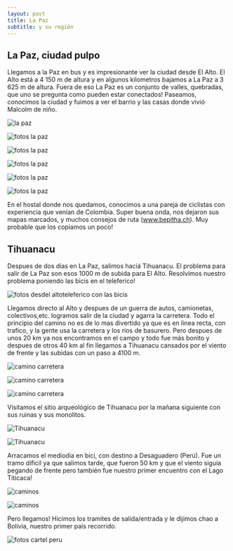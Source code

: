 ```yaml
---
layout: post
title: La Paz
subtitle: y su región
---
```


## La Paz, ciudad pulpo

Llegamos a la Paz en bus y es impresionante ver la ciudad desde El Alto. El Alto está a 4 150 m de altura y en algunos kilometros bajamos a La Paz a 3 625 m de altura. Fuera de eso La Paz es un conjunto de valles, quebradas, que uno se pregunta como pueden estar conectados!
Paseamos, conocimos la ciudad y fuimos a ver el barrio y las casas donde vivió Malcolm de niño.

![la paz](https://lh3.googleusercontent.com/4GBZNXGsaB2hGkzxHUD-93DOHejqI2QZhZWi4sfjWiTt02QyU3bWi8ZZzJmWTAMKzYPfiq6CsWFKlR7_pO4u-LIl94_gbN8xQoZzlgcAUOooitqSvVYQej0D7lKU1dFf8yj7zmR8ob9F2D_vw_RKdFb8SDFbhP0xABqHl5hjH5amGZeDqA4obhDiQDZksCe_dNpCs6EbgjkvE7H8Jk-iVJE0OkUcJmRfes9c3H2llouVDZjj5xDrf-6QSf7mJYykYWKQWq_f0sCzsO9Hf-XiCB-sSEOCWo--Bcs9udsAolv_cfuH4DNKNi87RhmpY5xxqyDI5F16-_mofdewgjAl0vmtTwqHDAoOhuSCDI-r8gB2Kz3Le0AIVpHCmQpBRua-rfHcyIZJAfP0x9UsgQs6SQYbekIjkwV4a_d196jvw_PWIJy2DrG2cA1rJTrVnFvAtbVq-KiZK7gZxl4gMG8syC_LNmtiXMyTihYFnvlmbQ7tZ1cYpF87uKjKLweobIAaXHIXqmwFhVXWaOnWm6BOUqaunqH2RHk4JBwiCXjr2KnRhJlLWIIv-parfWtBWYeZWwRJQTz7qT87q0XTgcbwcFvic6epIDyy74bw72W0XExFHoJySabr7mJCiK6rMGfOeQELRnTFz83Oajq5iyzfzeswcIQDIJoLBa7r=w1215-h684-no)

![fotos la paz](https://lh3.googleusercontent.com/9hcKqCerAM5JpJwNYN3MsEYuB6p0Fe0gXsMtPS9HIEKx-IQCKofCL8BrUcr1NpMdCHMu6w05TSjI9xf1xPn_qIxxKOdOurjLBos2PuLAb5sqJcj72TLkZl5TMMH_vdyE69EkM90N4A9CrCb2QkkvG4B9OxlxFg7b9B6Gaj5TR2q2N8PnDCOVBfGeoQyIOS0RKGH3KBmKlNsRGzbzftGGzNuEuFHKF-8JHQQWMkWOIo4VRownksVF7WTE7rtp2jf73D85Gv9b8oNAFjPNC5M2J_zCzzHyG5fwZwcJrHiwPwg3YE6cvEls3oDxVZu0rB-MxsaJmrbg3kapqiXRoRfEBjeNle285Z-Li5pmvLR8EXgpG-Duq3LjJ69QZ83NgbMs1SAKLzf32P6b8Ivsm-tT75pbp0-OgOzSrJ0F6-mJyzL9BQDPT-CuT7ziCjLTxirep2RxnwMLOm4IkCpECNmHtzOIcgf6b_UtMAsU4CRFoKFTKQB433IMyBm_6t8wwhVj3-W3nV6SpJ-55kO_PKJKy4sDaNi7Ja6iGOce2qy49Q-bBcyx0jmCf0jRaEr-MCSJf3iSpDIznMhfkfUVu203j1munH8W0LfPwNO4kZvG_8gH0pDZbJCaY_-3A4AHB0QZS7AdWl44P9dXUjLyj3BvTwp8RbsVvMPbkjtY=w1215-h684-no)

![fotos la paz](https://lh3.googleusercontent.com/7KaWbmcm9wDLEhl4FIYNSrjzsrh2_EAM_RVv6I-btx67d1L90Hl5vmOGMz3G_jMfdTaD9ZLJJZpvPZcBjk30zAn9u2SuNc9RPMED6D3ma-bWz_vL_ZkMzJ3scT_59qjQreO9dUH291iD2973T76ddSw7KYQKp7itHDPywjn1Is3HevuWxQI8uKtsbiB_gFMgD5NkXszTlMgSHlmWaFP5vTUdeMvpdmxzmJo7SVPV6ZWrJzH2qKZqcNA-33PD0neI4ggPWtx0WvafaBj47MI--MJbXv5r1DMOm6lpwhMUhEpYAdoHAo2e3K-W-5qQuCL38Z0jobaIHNLka5ujPOiLy4QFxxqks5wgepEHkKKDNOsjKsgHClwv6kYFubNEP7gFd2bCz_cfJmMcxRSN_Y5sLRXq1sHssziEigity_FxWzti03lY_tQnYpbXQDas6ig20268UaMF6MVmqiY2ZwENVVJTPxgg6g14HHwDal92-joCCzJLxHXGHYpShkujZ7NGSYXem_8InEZL8plWAmVIKhLIMahChzULpbvRCiCQ-zwxfklf9XkSStI0W5MpRrJ0e2r22MAEpoHxV928DTLxRVNAars_9kRNnKwKRY8Idv5RI8YJDgnapLjL5aZCYW-u3UeBClrV0qfkYDPH0OBOF16aAaeuDvL_U4kd=w1215-h684-no)

![fotos la paz](https://lh3.googleusercontent.com/8zWJElh80Xud9wikMMw2yFoVUl_bkFyk_T2B2U8SM2TQry9Eige5P8fDzdvXjVfbXSpXxeZYdGCVdRw9zcQt7lNeqSj27RNJLJq5JZHLy3nGhDQs9MAEkGpfosvNgyeIdYk-P96p8qF3YKOaGLt_dXb2cvPSjy1aOuuFqYXjOS_XT9juerp_X7agslnatwVKHjwpu2-_n3cmFYTdCWZPBG5M1qJY_MxPkKeLgYWv_LP0NfHqznYqdXZOeZOuzavBg0OO-psM0Pi40xCK9dvE7SDr66COrTSjLhtR6K25MXNPeM_49dSZk-yD64SrqJDv-hkEIrPUQrRiMS6yG1JjPuWRppze5tGzy7j1AIvFaEkGMGc9QJyJVpLzKxdsrISDLswBVOZzwbTpbOWXWWoAJkvn2mifbCeDzFYpNybBirlnkyIdOCsy1ArKiygnqvhh2Pw7m_fPEnn2bUkoe3xMxe9bP33ErpxV_FdOlTXa8RKivAM8n5PpduHEqfeGDxxeYlI7vbE6DNv8q_mS937OntjMo7H2od2c0rzYhlzJZq29ImPdfqAG9mrKmQr8mnoFD4qtA8rttjTBig6UqrzYClgw5aVWJoHqAJmYsprabf68XJkTipQEffjhKTDP8w0vuKVPGndQljZQ4s4c7ZKx-Eq4h9D99bzThbzt=w1215-h684-no)

![fotos la paz](https://lh3.googleusercontent.com/nMuwUBsmnn3lW8QxtQLpjHLxQ6pfGML15mIlGsP5SD0swzCU6XvIh1ACZcHHt0pcTx6pxa57pm3M_lcGRq6PSF6CsFvtv4lJ5-k7yWkWd3dxmf2LKCuZ48xFp7FKDP0UqgctPH0yZP4z11syG7M-VWDXVAtOG05umkGtI7CzP07faxg9NhSB0svuU-FuZgu4Eq50xO2A4iwRLKYH4Od3ZsrXTLD_ol930i1cDNX79eg3adqj_U39HPvLr0z1PBd7CX5VcnWXUM_CYhuypXpU8QTe1owZRR34f-j8Mm-GL87UqtsMjNTqPUZAjKpWtcgKci4Pmn_7yOS7kykr1sKOBin-zIOhRp1ar8HBnx_1q6oc7yQmgGFrj0dca-H6fU7oKP4TnQ9IVBbbhxSGM2H6GJD0HJNeLrD0oOAplanGzhOzFrw9mnJooR3V45pvn7epC08LzB1EH_aU_QvXk63EglQr2MrggOx5VnEFhnX3JrUbHzjI-PMqP5dc8WD6GuYr0EVD2XGb-ujq9Dv9aYjIsEh2qn86p57kCDLdpG_DSVsPoK0lLUSwZK2NoJYfRZWaE05-kF0WG_T7iiarHTJnCUWl7JYXlF8G08yWqIuSogpbDARdFyCCX_5Qcbe8Y_An3vjZW3-DBdn5Q2cJJj4jYLy6M9JPAzXzLeSx=w1215-h684-no)

![fotos la paz](https://lh3.googleusercontent.com/Dyvj9R1RF7SOm9MSB9hGFqgjRCuSTvJ2TFtz0yrknWNZZcTh_U6-IUHZPqXTCBuEIHBQR7cw8BjFCD5-KM1PxzuTJkHU6P_qvMrF93yF5Lw89If-vKrM6jY4-kluRbRiWYCDxqu3oMvm2swi_v0ZbfAUr0CBsQCFhUkjAF76Tkbj7j79F5-UWplsPccD7DE75uXjKYv2v999LuThY6W2S9S9mnQmLrRBPsGmfD7QUA8bRl2_skT6UGF05Y_6pKzt3qk5F43lNZNk1H_NT4w7cFNa3XtkhpWi3Zq_pw60tEYOABTVAHDU_lwZsiLWwzBca793RGUbMN9HmWkrPqLZEW34VkkY-eX3kbL0vCD5WSyO46CiNztdhde9tzZ8b0Nb1nWFxSq7sS4-2tDR97CmHyyWdbctLg3U9tt9MTj_AGm8e3LP5-c7B23tYJF-Fa9L2r9mQB-ifAxZrXBKfjIMAhdXLINfGTqXwaZ9u7IyAzz4XXyKyUFDdesA_WgEESQqrXPBJB10b2OsnX6EYYfxUMcdwj0_OWLJAhREnepg0V79Vo8E2jxeqN2PblyRFjR89aFuxtQvhyMmZ7oGyUbeuFReMqaqBbH19oa1YSzbgS2nVHoKZz5kPu-oflikkJmerkkQj17KpsKsMMbeH1Qitb1T-NVeSag-3cCz=w1176-h661-no)

En el hostal donde nos quedamos, conocimos a una pareja de ciclistas con experiencia que venían de Colombia. Super buena onda, nos dejaron sus mapas marcados, y muchos consejos de ruta (www.bepitha.ch). Muy probable que los copiamos un poco!

## Tihuanacu

Despues de dos dias en La Paz, salimos haciá Tihuanacu. El problema para salir de La Paz son esos 1000 m de subida para El Alto. Resolvimos nuestro problema poniendo las bicis en el teleferico!

![fotos desdel altoteleferico con las bicis](https://lh3.googleusercontent.com/8W34XUiL2ICN5H4z0laE5qqgbsaaXtM2m5CEYYoJ3wWN-VZeZbqmwvb17r1CTEN0_XNG3OjPBjM6rrxJkoRt2tPxmZfNW9maZCDlpCbzdypnqAf4KulnNyYHBaOtOyPC620iC_PrfSsq7qzQ9pleB2ecW5BYPoZ4B04tEq_w0xs8pEPC_D2JnNtlpeVligmyrDqXA_u5vfpcJGxzvdKydsl3HI-SnZyhYnbbmcF2h1Rr9UV6GXowGujYkrVpndmM_rFLBR_zwtDToE9KzinLtcn4FsIGjJcqJ4e4hEwM_oukEHVNHxF5gLUWa_wjJsjmnRyopUEXkYO0lnNPup_qQeesx6drRUMCT5ZSmd1Oo1LErnZKEv0EzjtaclZQpKIQGxobtVOLXDgh_qe60xaVvZhDyCZzNLgKZpRZKUz-LqFym9NEXNaJrnbMiD1jLUtXP2_nvbnf2vRTNYf9IuQuARkKCdMjLM__cEi6F3fQassR514GKJD53yqeCu0p9w9XbpJfXPZU8tWH_REt03XGHdPvZtt2YaR0dVCyKjaGinEOJMlkfBkiGUBuHK0C4YyXRUEKutSkpFZNzFjC-BGczBiXUvmbTTrm6-_iQONAE1elN96Fk5JUZR6C3hiZERhdVPrcYLNeSlZEVjU-SB_KeOLyxeK7Wx2nLNHs=w1215-h684-no)

Llegamos directo al Alto y despues de un guerra de autos, camionetas, colectivos,etc. logramos salir de la ciudad y agarra la carretera. Todo el principio del camino no es de lo mas divertido ya que es en linea recta, con trafico, y la gente usa la carretera y los rios de basurero. Pero despues de unos 20 km ya nos encontramos en el campo y todo fue más bonito y despues de otros 40 km al fin llegamos a Tihuanacu cansados por el viento de frente y las subidas con un paso a 4100 m.

![camino carretera](https://lh3.googleusercontent.com/JphYNj_urprVLfiMwvU8HDm7s6LjfELjwkHxdwQwenC-ydebQ8A3so_2SZSxFZDavRGLsHGJ9H04e1jLzSpy13tXYtCbHWgiTT4-bG44pcARZ1iweQX_uylQptUj02MBr6k4tI28G_iVOoKh0h7UN_-lH2GS5RYPRVWCv5hylLbQ8iLWJFb-B1vxbpedeUj1Eevu47CUbEjH6ceND8gLgTjcQbwYjJRSPpiim1uiJVt8MJ1Vd6KnXJ83QuHGWP8Uu0A0tIp9lLkDOxm2TC3tNTeR7nMfl1uZNafCBWV9JCbHt_7bWkaVDl-6vMBvLPKRGci0rb1Qs398zr9YzCrZzAhxK8PNkW9uOE4NDjOYHUpkr7qwnLh-1-A3jYNlZ3Qgww3aWiYrUudG_o5aCm8HDLx2l3-f4QdmHdEsPbw_gTmh09E9qzC1s-Bgzu8wrZT0ZWRPJYKkEJT-d9S28rf3XbFGt1CFmzFpA_uLhlw8Y-Ccmx0SRZKMPE5Cb2WOle5t8RctzoiGjvylyZbRW3JJ2DXDaYhNrz2sYtpfWTH46qgiFu1l9xin-rAOE5AYVK_SBVj12M_T7M_dxzJRuDgmrgd_ApeRn_t42vTmokEbZ9Fzmt55ggGpmgmkBahg-aW9jGsGpXahnxb71nQxhZ98fOXiatUFiKG72rrh=w400-h710-no)

![camino carretera](https://lh3.googleusercontent.com/HQLwpDR2otbBBK7zUPW1F3fWVAjtCgDyKI4Zx1Pt6eWBpLYE0Zr1jfvIv0_vnAvrUYcytFWdTWzULZsmtmit7u6O6fRHdZowQi0wMekNuJUBSPVTeLQxuGYow7zjRzReztOEaCrD23yRmW5j7pFebWP073NWX86hs8SKGGk4UBXkOV4fKNoV3NFZrYMxcYffeTqgrG2kYBDvNW5jnCw3fVVaY2jMeE8rt8FIborPwlpvs4QzqhpSkommVAmTzSk2n11ERGxN2v0DlLj4E5ig8NmbWXweQCm8ZaSL6mZHu62V7SJQRQan9L4wFSwK5Y0jBukJ6pqj3pxQ_9BH5rfSEYw1KnLyTBB3Xph-VAD-UujfqhhXkSBtDSpaXqjUAL-FmVXs9GUodnGTh-_dikLsuUwzEWo1-UCJ4hQru7pIM4wSB3PE2SUHTaP1eGMWbLzOgTUM6I6J48-udTnfhpFNml0hfowdeZeapMMkhvYMrCFRgNvUH8TZ4KVb7e8U4KmuNyuoIkDzkJdYw3cdmIA2sjfOPZgssuHK86E8Te7ZASuU13gLXihElT0t05QgqADoaBFz-y_XEL5pG3XBOrW1bvEPygRb6g-xcuB_oxyWjfeVWEr7uRVHNOiNF95yu_Vp4TM2xA5PsPrB_D-8lM3JF0nK8sqSJn1_OffP=w1215-h684-no)

![camino carretera](https://lh3.googleusercontent.com/buyyOslP8ieEqJgI23oaF5ENt_C2w587yvqTPOIWp7MuOsCSXsEv0kY55SHpa5T93RapMUxcHJnbh45q2ZH7dlAyvXo_iYjTv-kJk0_Rooy4VHESSXAxGonQBSkeVVWJPdF4fpcY_b0FMu2bj4kkGKqseev-ATB6FGGnrQXq9CZHW2rH9afnaRwoAGalYir8ZtpxPDGxSz53mIv_fAVBeGoG3K4e0s8LoqFrt_xmEV6-draY-YP9juKLZ62vgYz58gsktqT6I4d_hYEAyalqGE5f0T85Tki-0IqSedsgGqUnCIJDEyPct8v5CPUYXTi8W1wudGAsc8ihuPKM9yqsmIjRBhScMPYlOSWo-WsNZSLKouRfyLgmPc1kylL9y6uehzpBPKzaNatDAPFAXdFOhRHNXqvsd9Ki8EeBxaoen1TJVRnBjfs6AM1u925ElaMQfGnsc3F6iT_VEItJOCUlyYmly1oUbwIDaCQaZFLAI1cWldMvijmww9VipAtnVZaw3fKPvEMbsFUCfVbnBJJIrnuKEIxYNna0tbvVbA63Fqwktrg3lC3VtnsALi10rMYem6NNF2FIdsj_WOo0rHq2_eDnC_61D9W2HM9dKw-Bizho6h0cbJ-L7LI_gs9Qq4RS6fEtztmfQrPRRaIey8oX7_NftrejbnUhzY8U=w1215-h454-no)

Visitamos el sitio arqueológico de Tihuanacu por la mañana siguiente con sus ruinas y sus monolitos. 

![Tihuanacu](https://lh3.googleusercontent.com/A896-U47FnzXYnkWh5mBbDJOBct2Qo3LM7MuAy7Assgw4KeOT01Fi0QpU_FDN0SCg3_n83DTRDAysnXgfbL4KrzgowVKPm0lRhKUmS_RkdpMEoR0g0jS-0ZIoBlh5JxpbGTUPfSulRi1JsfQGUKok034_gg7P2o9u-NfUEtwBlkNaDbz8Q7ZvcBeOxMl6xoGbTP5Z7G5zZDpsXPJ-Snx0vD62yHXWISREmuwlNlu2uuxHv0Swg_ccTWT0k_TuTPHHA5dU4NX8HFesImqzFbmWsXF6IjjFwwPvVBkBAsLpcNvPUs6Yd8pLtzue7hD2Voj4ghIvkJLHEBHBZYdKS8c2CnO0lIK96lWY6VW-4L6tPwjSOVCHd23xK6tnzyQF9mCAgzgaAvn80sbSHDEFmjRoKjWypFdVrOLnHlHhqmRnvAqk7kVOTjx-f0PCBRvwEedLciZ-Ut_7GDBnaIhMX4CtYWKGUvgf21GXYeKXutyj3yY4HEGTJRgPGQT9chw4SngvkWYvMlWfgktWYyPWw5kV2QjPGdpSlRXDt55qrSAp5Hl3Xa23JwIGYOxpsBxLxPNH4WVxy17q5d8pdfdu2L1anIVN2gA05_gEWeEODj83GuV8vYJcQ3V24eik7l1DHBktE29_WNnyB_YDuEgoVduPRxdZIJltLADSjnw=w582-h327-no)

![Tihuanacu](https://lh3.googleusercontent.com/xmJyHby25Kx7FZXquBSQo5z_5q_mILAmMnNTZzVhd-4GfJqcXIPo_aXUyblr4pDESFKiKSkYzUKMHXnI-aGfGBt49JHQBaO7q08HIzLHqtWm0UDN3scg9LN3KHQPCv0NXREg0HCiRLuqSmjEcoom3QUXrTNNpTLDmuz1eF6bgQWMWaZojJdGEODnLNaZxWC7EGEUOXAavPAos4157gtUmgtju9Z0Rg8B4_ZycgIZtVu8XNDrT3k3R9ZdvmtG7eUSsxT7ssymsb4sI1QJDGbyOdwtSRQTpjCi-Fijf8uDOhk8RgllK3g4G_lHsdDEs6fgSogMziIjyLnRZeK6QRhQWyROsXtM0ik02xoKV2bssz_h1Layi51EhvgmcRCcFNv1VPYq8SPI4QtGVdjfhPWawDR7XcheXKPA5X_TOjRJY_9rNxcfR38uUQOu8k63PwhFeglaLNQF7wc8-k8HvwIPuF_RaosjD4XXZrreRwZpkLKsbvg71kkcq1ypDwlbhTYnKCWnQyVhZVydAHfK-dMHG9hDOx5U6dZhYPZtzU5PajZNQZaK8uJNIehOakD1Zi8TX0V-bXg-r7N2nOmsSIMFHOOda9du16drIepBl2WeEmiE66ZAzo-DHToHmw45G5Pq0lNZsfB0ty70P7peanTouAUiaf2F8fR7HZ-6=w1215-h684-no)

Arracamos el mediodia en bici, con destino a Desaguadero (Perú). Fue un tramo dificil ya que salimos tarde, que fueron 50 km y que el viento siguía pegando de frente pero también fue nuestro primer encuentro con el Lago Titicaca!

![caminos](https://lh3.googleusercontent.com/JafU7mkMCxFPLHI0O4RYtUfB60LFdPylN_fWTwDP8I2EMnPBX9A5kd3pqORJtBcpZ0pki0TkE7hmt6SKllJNJlfsycIB63DA05rYMto3zoiLKZMQV7Ao4ZkjV3wIy3mm_8NS1_GdzqJa-Kac7ib9jGzJsbEia7iyv7jGOpXO1qyy95ZXk0QwDFxUyduKydIuhjFxZaF1XzKHMVd2AHLuAa3Y7aafLN4CPltb2aMTZ15X6dkP_ng5iFhIcw_heKT1_Og3woM5fZpfEuxru9Dbpd30LRGWqlC7FlDqCFuQvsM4DcPt56JIfaxyuOl2h04NKe5pRGp8Mezz7yQ0OB6xQ_LNWtvZGjvNRNAcUNPlFbc7VyIt9Iupd6nGWpU0LlTMHZF4UYoAavK7_pCenBkB-YZPqhYdTTBqwgnMOKoJYKodAq7ApFzZzh63wagq8mga4knkjymYRWlicQIE9E9MAtocVGgHrLG6nlUkLDZiG00-q0u1Yhin8-CXL85WLQNF-A9KT-NosxkDYGkFVRiwov3w6ZSPuQrAMrn_dbcG5wI5gMA2SgX7_Tv7sOTEDxjHQRHXvRoLwPywBsxdn_cWjTzoCNGAN4Mu71Q6YYKSzj1MIJEm3-wO-HYJ83V8hGT5iSkfyFKaH_0Bd9QT4u4nqnBZQJIrE5R134sn=w1215-h258-no)

![caminos](https://lh3.googleusercontent.com/uUaTNwmjqv4O-YqLRBIRJDs4LEQtcDMOj4MnvZIWeOXv2YBNIfbM43ri2Gha73qw_PWeV1x6tCo2OAItfjn-B9U7kj2oK5EsTxhtCaXXGMYTXVRLYVj9TT2Q596cg4hbgU9opRL1gfWb7l_5xV3a6HXOntOSSoMdyIt0Iv003vYsuEEF_1oHF2NDAHzKonyG9tZb-YeeAka-HQRAMBs6XNZqZyzrZgtACFNss7L8H6R5gDFBqXf0-yDP3rQmjfVWEbTKNcx_ZuRCHCiqEGpjKOL_SeE_tH68iWtdsbXY5kMWoUQeuJWSK6S7IIN8XVuf7C5H0EJrpSIIzAHm-dcZAbQYjI7ZNll1sjtJwPdoo3pwZH1LDsmzSQaAeptEmwhelLNu4rClvC-9MU01xUVbTcfLY12ZASbTveyzLGekJuesEqxx0Vw9O8vbn4bntscT-mtrjqGLHr8XTnW-VebxxWkb5ZZ9kCufOPvEUp-PceUd9UWFDdkRGYM9PdmNMt24NOVPHxV1GJjI2tpqjeaWSpZ3G94NHTlrR33EY6AeXNCdU_D3SQXWTESq0IbxFf4bBZpg2ZmNP2_a0ugoLFNsZQdM6LaHxRYU2V76sF6l-H_-dYvn-Bbp5Txaw5haBonh14KyqqqQ9VgrPv8ERoTEr--RNZlYdzoi6tjk=w1215-h684-no)

Pero llegamos! Hicimos los tramites de salida/entrada y le dijimos chao a Bolivia, nuestro primer país recorrido. 

![fotos cartel peru](https://lh3.googleusercontent.com/ubdJCsCj-R1k0RXvedLZLxhwBX1MOqfElRzjVv0vRg5EvSJdifeEbq91X3jJIA-4c56sxAyluj78vnbW8fI6FnKkthLIPjEgYUpMtX55IzrW8Sz4sH6Gd0vMNE2zqqBVAkrnC0EhSO96EQMTYQ4TtjtK-E6VtldH3OYjQoZcJgyQDj90sy9W5WEwh4yDN28Rg0boVkJPtyjppuI6Vf9O7HSquThvJjRx8QqVuBa0SbDQhxToVLc458-4nW_XgJoITNrzIhkVv37sehm0bjVdqQajrtmwECrT2oaiA87W-cUvC4BZQTs6xmIvqBFGY3m6doxIuSbS-uU7r2ugLx4fQRK-LV8V5dNKUBQVEuZqkH_sZtlYVMGZ7p51_lps10PCaELGUo5s3TMfh77tWJpDj8VNKvrOE-qwTpNpxU2pWxRRUT2XvEY4lQ9bREKBSzvU9ja8PeZtkcLvBOzcvqsWAMZ7asaidf6b-Bd6rWtrSyeN7tDZji_cmsYYOgELKyroJXW5JBWPNJELrRUaeVLNqw94wfOwGavE9gEJ8jNSrgiiXV_AeJVzJeWxMPUvFjb1nbmDGHxNq7Sewqx_7lOOUsBerAIuYTw-WT0jWN1D438Z9MzmwXPcnw0j-No1RQH3Zpfl3It33E3TxdguiqoqIucKJ8gfvbS1-Zg6=w581-h327-no)


